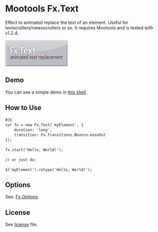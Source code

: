 Mootools Fx.Text
===

Effect to animated replace the text of an element. Useful for textscrollers/newsscrollers or so.
It requires Mootools and is tested with v1.2.4.

![Screenshot](http://github.com/SunboX/mootools-fx-text/raw/master/mootools-fx-text.png)


Demo
---

You can see a simple demo in [this shell](http://jsfiddle.net/yVMCW/).


How to Use
---

	#JS
	var fx = new Fx.Text('myElement', {
        duration: 'long',
        transition: Fx.Transitions.Bounce.easeOut
    });
    
    fx.start('Hello, World!');
    
    // or just do:
    
    $('myElement').retype('Hello, World!');


Options
---

See: [Fx Options](http://mootools.net/docs/core/Fx/Fx)



License
---

See [license](http://github.com/SunboX/mootools-fx-text/blob/master/license) file.